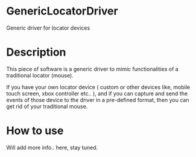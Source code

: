 # GenericLocatorDriver
Generic driver for locator devices

Description
===================
This piece of software is a generic driver to mimic functionalities of a traditional locator (mouse). 

If you have your own locator device ( custom or other devices like, mobile touch screen, xbox controller etc.. ), and if you can capture and send the events of those device to the driver in a pre-defined format, then you can get rid of your traditional mouse.

How to use
====================
Will add more info.. here, stay tuned.

